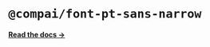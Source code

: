 # `@compai/font-pt-sans-narrow`

[**Read the docs &rarr;**](https://components.ai/docs/typefaces/pt-sans-narrow)
